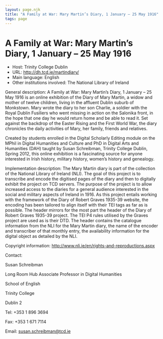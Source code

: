 ```yaml
---
layout: page.njk
title: "A Family at War: Mary Martin’s Diary, 1 January – 25 May 1916"
tags: page
---
```

# A Family at War: Mary Martin’s Diary, 1 January – 25 May 1916




* Host: Trinity College Dublin
* URL: <http://dh.tcd.ie/martindiary/>
* Main language: English
* Other institutions involved: The National Library of Ireland



General description: 
 A Family at War: Mary Martin’s Diary, 1
 January – 25 May 1916 is an online exhibition of the Diary of Mary Martin, a widow and mother of twelve
 children, living in the affluent Dublin suburb of Monkstown. Mary wrote the diary
 to her son Charlie, a soldier with the Royal Dublin Fusiliers who went missing in
 action on the Salonika front, in the hope that one day he would return home and be
 able to read it. Set against the backdrop of the Easter Rising and the First World
 War, the diary chronicles the daily activities of Mary, her family, friends and relatives.


Created by students enrolled in the Digital Scholarly Editing module on the MPhil
 in Digital Humanities and Culture and PhD in Digital Arts and Humanities (DAH) taught
 by Susan Schreibman, Trinity College Dublin, Spring 2012, this online exhibition is
 a fascinating source for anyone interested in Irish history, military history, women’s
 history and genealogy.



Implementation description:
 The Mary Martin diary is part of the collection of the National Library of Ireland
 (NLI). The goal of this project is to transcribe and encode the digitised pages of
 the diary and then to digitally exhibit the project on TCD servers. The purpose of
 the project is to allow increased access to the diaries for a general audience interested
 in the social and military aspects of Ireland in 1916. As this project entails working
 with the framework of the Diary of Robert Graves 1935-39 website, the encoding has
 been tailored to align itself with their TEI tags as far as is possible. The header
 mirrors for the most part the header of the Diary of Robert Graves 1935-39 project.
 The TEI P4 rules utilised by the Graves project are used as is their DTD. The header
 contains the catalogue information from the NLI for the Mary Martin diary, the name
 of the encoder and transcriber of that monthly entry, the availability information
 for the digital object as detailed by the NLI. 
 



Copyright information: <http://www.nli.ie/en/rights-and-reproductions.aspx>



Contact:
 



 Susan Schreibman
 
 Long Room Hub Associate Professor in Digital Humanities
 
 School of English
 
 Trinity College
 
 Dublin 2
 
 Tel: +353 1 896 3694
 
 Fax: +353 1 671 7114
 
 Email: [susan.schreibman@tcd.ie](mailto:susan.schreibman@tcd.ie)



